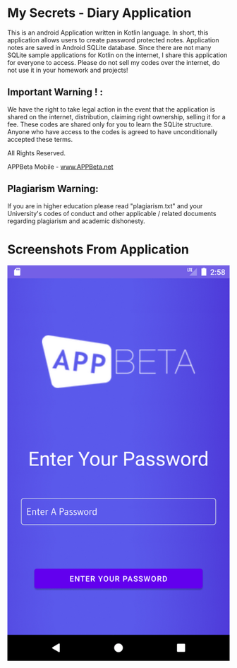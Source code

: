 # My Secrets - Diary Application

This is an android Application written in Kotlin language. 
In short, this application allows users to create password protected notes.
Application notes are saved in Android SQLite database.
Since there are not many SQLite sample applications for Kotlin on the internet, I share this application for everyone to access.
Please do not sell my codes over the internet, do not use it in your homework and projects!

## Important Warning ! :

We have the right to take legal action in the event that the application is shared on the internet, distribution, claiming right ownership, selling it for a fee.
These codes are shared only for you to learn the SQLite structure.
Anyone who have access to the codes is agreed to have unconditionally accepted these terms.

All Rights Reserved.

APPBeta Mobile - www.APPBeta.net
## Plagiarism Warning:

If you are in higher education please read "plagiarism.txt" and your University's codes of conduct and other applicable / related documents regarding plagiarism and academic dishonesty.


# Screenshots From Application
![Screenshot](appbeta-diary.gif)
